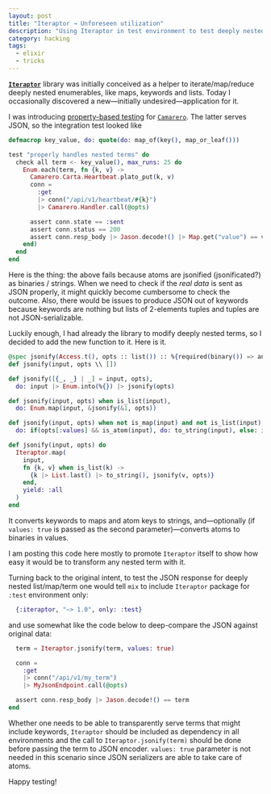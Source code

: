 ```yaml
---
layout: post
title: "Iteraptor → Unforeseen utilization"
description: "Using Iteraptor in test environment to test deeply nested maps/lists passed as JSON"
category: hacking
tags:
  - elixir
  - tricks
---
```


[**`Iteraptor`**](https://github.com/am-kantox/iteraptor) library was initially conceived as a helper to iterate/map/reduce deeply nested enumerables, like maps, keywords and lists. Today I occasionally discovered a new—initially undesired—application for it.

I was introducing [property-based testing](https://elixir-lang.org/blog/2017/10/31/stream-data-property-based-testing-and-data-generation-for-elixir/) for [`Camarero`](https://github.com/am-kantox/camarero). The latter serves JSON, so the integration test looked like

```elixir
defmacrop key_value, do: quote(do: map_of(key(), map_or_leaf()))

test "properly handles nested terms" do
  check all term <- key_value(), max_runs: 25 do
    Enum.each(term, fn {k, v} ->
      Camarero.Carta.Heartbeat.plato_put(k, v)
      conn =
        :get
        |> conn("/api/v1/heartbeat/#{k}")
        |> Camarero.Handler.call(@opts)

      assert conn.state == :sent
      assert conn.status == 200
      assert conn.resp_body |> Jason.decode!() |> Map.get("value") == v
    end)
  end
end
```

Here is the thing: the above fails because atoms are jsonified (jsonificated?) as binaries / strings. When we need to check if the _real data_ is sent as JSON properly, it might quickly become cumbersome to check the outcome. Also, there would be issues to produce JSON out of keywords because keywords are nothing but lists of 2-elements tuples and tuples are not JSON-serializable.

Luckily enough, I had already the library to modify deeply nested terms, so I decided to add the new function to it. Here is it.

```elixir
@spec jsonify(Access.t(), opts :: list()) :: %{required(binary()) => any()}
def jsonify(input, opts \\ [])

def jsonify([{_, _} | _] = input, opts),
  do: input |> Enum.into(%{}) |> jsonify(opts)

def jsonify(input, opts) when is_list(input),
  do: Enum.map(input, &jsonify(&1, opts))

def jsonify(input, opts) when not is_map(input) and not is_list(input),
  do: if(opts[:values] && is_atom(input), do: to_string(input), else: input)

def jsonify(input, opts) do
  Iteraptor.map(
    input,
    fn {k, v} when is_list(k) ->
      {k |> List.last() |> to_string(), jsonify(v, opts)}
    end,
    yield: :all
  )
end
```

It converts keywords to maps and atom keys to strings, and—optionally (if `values: true` is passed as the second parameter)—converts atoms to binaries in values.

I am posting this code here mostly to promote `Iteraptor` itself to show how easy it would be to transform any nested term with it.

Turning back to the original intent, to test the JSON response for deeply nested list/map/term one would tell `mix` to include `Iteraptor` package for `:test` environment only:

```elixir
  {:iteraptor, "~> 1.0", only: :test}
```

and use somewhat like the code below to deep-compare the JSON against original data:

```elixir
  term = Iteraptor.jsonify(term, values: true)

  conn =
    :get
    |> conn("/api/v1/my_term")
    |> MyJsonEndpoint.call(@opts)

  assert conn.resp_body |> Jason.decode!() == term
end
```

Whether one needs to be able to transparently serve terms that might include keywords, `Iteraptor` should be included as dependency in all environments and the call to `Iteraptor.jsonify(term)` should be done before passing the term to JSON encoder. `values: true` parameter is not needed in this scenario since JSON serializers are able to take care of atoms.

Happy testing!
